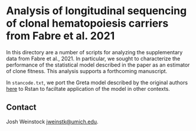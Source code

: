 # Analysis of longitudinal sequencing of clonal hematopoiesis carriers from Fabre et al. 2021

In this directory are a number of scripts for analyzing the supplementary data from Fabre et al., 2021. 
In particular, we sought to characterize the performance of the statistical model described in
the paper as an estimator of clone fitness. This analysis supports a forthcoming manuscript. 

In `stancode.txt`, we port the Greta model described by the original authors [here](https://github.com/josegcpa/clonal_dynamics/blob/master/Scripts/bb_gene_site_clone_model.R)
to Rstan to faciltate application of the model in other contexts. 

## Contact
Josh Weinstock <jweinstk@umich.edu>. 
